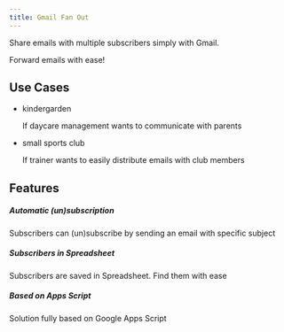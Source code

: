 ```yaml
---
title: Gmail Fan Out
---
```


Share emails with multiple subscribers simply with Gmail.

Forward emails with ease!

## Use Cases

- kindergarden

  If daycare management wants to communicate with parents

- small sports club

  If trainer wants to easily distribute emails with club members

## Features

<div class="row py-3 mb-5">
	<div class="col-md-4">
		<div class="card flex-row border-0">
			<div class="mt-3">
				<span class="fas fa-cogs fa-2x text-primary"></span>
			</div>
			<div class="card-body pl-2">
				<h5 class="card-title">
					Automatic (un)subscription
				</h5>
				<p class="card-text text-muted">
					Subscribers can (un)subscribe by sending an email with specific subject
				</p>
			</div>
		</div>
	</div>
	<div class="col-md-4">
		<div class="card flex-row border-0">
			<div class="mt-3">
				<span class="fas fa-search fa-2x text-primary"></span>
			</div>
			<div class="card-body pl-2">
				<h5 class="card-title">
					Subscribers in Spreadsheet
				</h5>
				<p class="card-text text-muted">
					Subscribers are saved in Spreadsheet. Find them with ease
				</p>
			</div>
		</div>
	</div>
	<div class="col-md-4">
		<div class="card flex-row border-0">
			<div class="mt-3">
				<span class="fas fa-code fa-2x text-primary"></span>
			</div>
			<div class="card-body pl-2">
				<h5 class="card-title">
					Based on Apps Script
				</h5>
				<p class="card-text text-muted">
					Solution fully based on Google Apps Script
				</p>
			</div>
		</div>
	</div>
</div>

